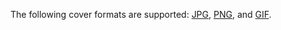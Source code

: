 The following cover formats are supported: [JPG](https://en.wikipedia.org/wiki/JPEG), [PNG](https://en.wikipedia.org/wiki/PNG), and [GIF](https://en.wikipedia.org/wiki/GIF).
